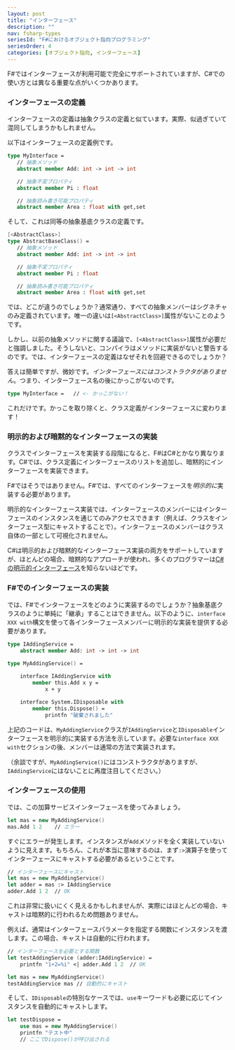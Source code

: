 ```yaml
---
layout: post
title: "インターフェース"
description: ""
nav: fsharp-types
seriesId: "F#におけるオブジェクト指向プログラミング"
seriesOrder: 4
categories: [オブジェクト指向, インターフェース]
---
```


F#ではインターフェースが利用可能で完全にサポートされていますが、C#での使い方とは異なる重要な点がいくつかあります。

### インターフェースの定義

インターフェースの定義は抽象クラスの定義と似ています。実際、似過ぎていて混同してしまうかもしれません。

以下はインターフェースの定義例です。

```fsharp
type MyInterface =
   // 抽象メソッド
   abstract member Add: int -> int -> int

   // 抽象不変プロパティ
   abstract member Pi : float 

   // 抽象読み書き可能プロパティ
   abstract member Area : float with get,set
```

そして、これは同等の抽象基底クラスの定義です。

```fsharp
[<AbstractClass>]
type AbstractBaseClass() =
   // 抽象メソッド
   abstract member Add: int -> int -> int

   // 抽象不変プロパティ
   abstract member Pi : float 

   // 抽象読み書き可能プロパティ
   abstract member Area : float with get,set
```

では、どこが違うのでしょうか？通常通り、すべての抽象メンバーはシグネチャのみ定義されています。唯一の違いは`[<AbstractClass>]`属性がないことのようです。

しかし、以前の抽象メソッドに関する議論で、`[<AbstractClass>]`属性が必要だと強調しました。そうしないと、コンパイラはメソッドに実装がないと警告するのです。では、インターフェースの定義はなぜそれを回避できるのでしょうか？

答えは簡単ですが、微妙です。*インターフェースにはコンストラクタがありません*。つまり、インターフェース名の後にかっこがないのです。

```fsharp
type MyInterface =   // <- かっこがない！
```

これだけです。かっこを取り除くと、クラス定義がインターフェースに変わります！

### 明示的および暗黙的なインターフェースの実装

クラスでインターフェースを実装する段階になると、F#はC#とかなり異なります。C#では、クラス定義にインターフェースのリストを追加し、暗黙的にインターフェースを実装できます。

F#ではそうではありません。F#では、すべてのインターフェースを*明示的に*実装する必要があります。

明示的なインターフェース実装では、インターフェースのメンバーにはインターフェースのインスタンスを通じてのみアクセスできます（例えば、クラスをインターフェース型にキャストすることで）。インターフェースのメンバーはクラス自体の一部として可視化されません。

C#は明示的および暗黙的なインターフェース実装の両方をサポートしていますが、ほとんどの場合、暗黙的なアプローチが使われ、多くのプログラマーは[C#の明示的インターフェース](https://learn.microsoft.com/ja-jp/dotnet/csharp/programming-guide/interfaces/explicit-interface-implementation)を知らないほどです。


### F#でのインターフェースの実装 ###

では、F#でインターフェースをどのように実装するのでしょうか？抽象基底クラスのように単純に「継承」することはできません。以下のように、`interface XXX with`構文を使って各インターフェースメンバーに明示的な実装を提供する必要があります。

```fsharp
type IAddingService =
    abstract member Add: int -> int -> int

type MyAddingService() =
    
    interface IAddingService with 
        member this.Add x y = 
            x + y

    interface System.IDisposable with 
        member this.Dispose() = 
            printfn "破棄されました"
```

上記のコードは、`MyAddingService`クラスが`IAddingService`と`IDisposable`インターフェースを明示的に実装する方法を示しています。必要な`interface XXX with`セクションの後、メンバーは通常の方法で実装されます。

（余談ですが、`MyAddingService()`にはコンストラクタがありますが、`IAddingService`にはないことに再度注目してください。）

### インターフェースの使用

では、この加算サービスインターフェースを使ってみましょう。

```fsharp
let mas = new MyAddingService()
mas.Add 1 2    // エラー 
```

すぐにエラーが発生します。インスタンスが`Add`メソッドを全く実装していないように見えます。もちろん、これが本当に意味するのは、まず`:>`演算子を使ってインターフェースにキャストする必要があるということです。

```fsharp
// インターフェースにキャスト
let mas = new MyAddingService()
let adder = mas :> IAddingService
adder.Add 1 2  // OK
```

これは非常に扱いにくく見えるかもしれませんが、実際にはほとんどの場合、キャストは暗黙的に行われるため問題ありません。

例えば、通常はインターフェースパラメータを指定する関数にインスタンスを渡します。この場合、キャストは自動的に行われます。

```fsharp
// インターフェースを必要とする関数
let testAddingService (adder:IAddingService) = 
    printfn "1+2=%i" <| adder.Add 1 2  // OK

let mas = new MyAddingService()
testAddingService mas // 自動的にキャスト
```

そして、`IDisposable`の特別なケースでは、`use`キーワードも必要に応じてインスタンスを自動的にキャストします。

```fsharp
let testDispose = 
    use mas = new MyAddingService()
    printfn "テスト中"
    // ここでDispose()が呼び出される
```

